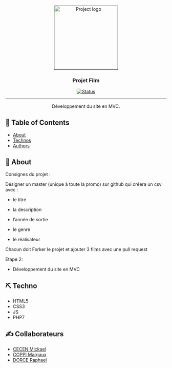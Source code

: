 
<p align="center">
  <a href="" rel="noopener">
 <img width=200px height=200px src="https://mickaelc.promo-66.codeur.online/projet_film/projet_film/contenu_protégé/assets/images/favicon.svg" alt="Project logo"></a>
</p>

<h3 align="center">Projet Film</h3>

<div align="center">

  [![Status](https://img.shields.io/badge/status-finished-success.svg)]() 

</div>

---

<p align="center"> Développement du site en MVC.
    <br> 
</p>

## 📝 Table of Contents
- [About](#about)
- [Technos](#built_using)
- [Authors](#authors)

## 🧐 About <a name = "about"></a>
Consignes du projet : 

Désigner un master (unique à toute la promo) sur github qui créera un csv avec :

* le titre

* la description

* l’année de sortie

* le genre

* le réalisateur

Chacun doit Forker le projet et ajouter 3 films avec une pull request

Etape 2:

* Développement du site en MVC



## ⛏️ Techno <a name = "built_using"></a>
* HTML5
* CSS3
* JS
* PHP7

## ✍️ Collaborateurs <a name = "authors"></a>

* [CECEN Mickael](https://github.com/MickaelCe)
* [COPPI Margaux](https://github.com/margauxc25)
* [DORCE Raphael](https://github.com/DorceRaphael)
